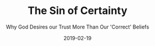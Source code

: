 ---
date: 2019-02-19
dateYear: 2019
isbn: 9780062272102
title: The Sin of Certainty
subtitle: "Why God Desires our Trust More Than Our 'Correct' Beliefs"
description: "The controversial evangelical Bible scholar and author of The Bible Tells Me So explains how Christians mistake 'certainty' and 'correct belief' for faith when what God really desires is trust and intimacy. With compelling and often humorous stories from his own life, Bible scholar Peter Enns offers a fresh look at how Christian life truly works, answering questions that cannot be addressed by the idealized traditional doctrine of 'once for all delivered to the saints.' Enns offers a model of vibrant faith that views skepticism not as a loss of belief, but as an opportunity to deepen religious conviction with courage and confidence. This is not just an intellectual conviction, he contends, but a more profound kind of knowing that only true faith can provide. Combining Enns’ reflections of his own spiritual journey with an examination of Scripture, The Sin of Certainty models an acceptance of mystery and paradox that all believers can follow and why God prefers this path because it is only this way by which we can become mature disciples who truly trust God. It gives Christians who have known only the demand for certainty permission to view faith on their own flawed, uncertain, yet heartfelt, terms."
cover: cover-the-sin-of-certainty.jpeg
coverGoogle: https://books.google.com/books/content?id=5yI6CQAAQBAJ&printsec=frontcover&img=1&zoom=1&edge=curl&source=gbs_api
pageCount: 240
authors: Peter Enns
publishers: HarperCollins
published: 2016-04-12
publishedYear: 2016
shelves:
- non-fiction
---